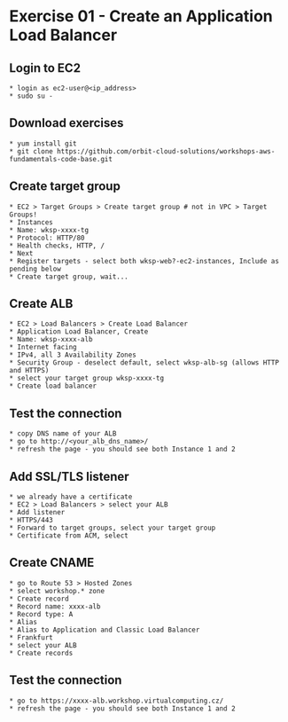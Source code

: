 # Exercise 01 - Create an Application Load Balancer

## Login to EC2
    * login as ec2-user@<ip_address>
    * sudo su -

## Download exercises
    * yum install git
    * git clone https://github.com/orbit-cloud-solutions/workshops-aws-fundamentals-code-base.git

## Create target group
    * EC2 > Target Groups > Create target group # not in VPC > Target Groups!
    * Instances
    * Name: wksp-xxxx-tg
    * Protocol: HTTP/80
    * Health checks, HTTP, /
    * Next
    * Register targets - select both wksp-web?-ec2-instances, Include as pending below
    * Create target group, wait...

## Create ALB
    * EC2 > Load Balancers > Create Load Balancer
    * Application Load Balancer, Create
    * Name: wksp-xxxx-alb
    * Internet facing
    * IPv4, all 3 Availability Zones
    * Security Group - deselect default, select wksp-alb-sg (allows HTTP and HTTPS)
    * select your target group wksp-xxxx-tg
    * Create load balancer

## Test the connection
    * copy DNS name of your ALB
    * go to http://<your_alb_dns_name>/
    * refresh the page - you should see both Instance 1 and 2

## Add SSL/TLS listener
    * we already have a certificate
    * EC2 > Load Balancers > select your ALB
    * Add listener
    * HTTPS/443
    * Forward to target groups, select your target group
    * Certificate from ACM, select

## Create CNAME
    * go to Route 53 > Hosted Zones
    * select workshop.* zone
    * Create record
    * Record name: xxxx-alb
    * Record type: A
    * Alias
    * Alias to Application and Classic Load Balancer
    * Frankfurt
    * select your ALB
    * Create records

## Test the connection
    * go to https://xxxx-alb.workshop.virtualcomputing.cz/
    * refresh the page - you should see both Instance 1 and 2
    
